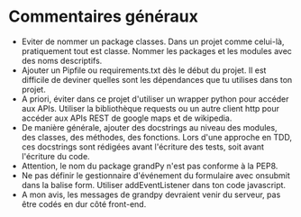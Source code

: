 # Commentaires généraux

- Eviter de nommer un package classes. Dans un projet comme celui-là, pratiquement tout est classe. Nommer les packages et les modules avec des noms descriptifs.
- Ajouter un Pipfile ou requirements.txt dès le début du projet. Il est difficile de deviner quelles sont les dépendances que tu utilises dans ton projet.
- A priori, éviter dans ce projet d'utiliser un wrapper python pour accéder aux APIs. Utiliser la bibliothèque requests ou un autre client http pour accéder aux APIs REST de google maps et de wikipedia.
- De manière générale, ajouter des docstrings au niveau des modules, des classes, des méthodes, des fonctions. Lors d'une approche en TDD, ces docstrings sont rédigées avant l'écriture des tests, soit avant l'écriture du code.
- Attention, le nom du package grandPy n'est pas conforme à la PEP8.
- Ne pas définir le gestionnaire d'événement du formulaire avec onsubmit dans la balise form. Utiliser addEventListener dans ton code javascript.
- A mon avis, les messages de grandpy devraient venir du serveur, pas être codés en dur côté front-end.